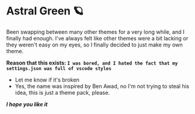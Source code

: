 # Astral Green 🪐
Been swapping between many other themes for a very long while, and  I finally had enough.
I've always felt like other themes were a bit lacking or they weren't easy on my eyes, so I finally decided to just make my own theme.

**Reason that this exists: `I was bored, and I hated the fact that my settings.json was full of vscode styles`**
* Let me know if it's broken
* Yes, the name was inspired by Ben Awad, no I'm not trying to steal his idea, this is just a theme pack, please.

***I hope you like it***